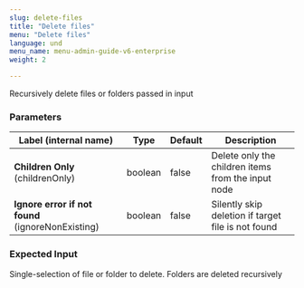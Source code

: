 ```yaml
---
slug: delete-files
title: "Delete files"
menu: "Delete files"
language: und
menu_name: menu-admin-guide-v6-enterprise
weight: 2

---
```


 Recursively delete files or folders passed in input

### Parameters
|Label (internal name)|Type|Default|Description|
|---|---|---|---|
|**Children Only** (childrenOnly)|boolean|false|Delete only the children items from the input node|
|**Ignore error if not found** (ignoreNonExisting)|boolean|false|Silently skip deletion if target file is not found|



### Expected Input
Single-selection of file or folder to delete. Folders are deleted recursively



